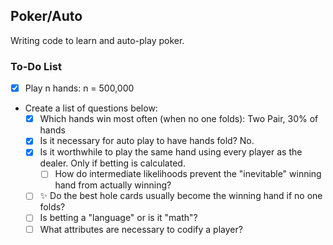 ## Poker/Auto

Writing code to learn and auto-play poker.

### To-Do List
- [x] Play n hands: n = 500,000
- Create a list of questions below:
	- [x] Which hands win most often (when no one folds): Two Pair, 30% of hands
	- [x] Is it necessary for auto play to have hands fold? No.
	- [x] Is it worthwhile to play the same hand using every player as the dealer. Only if betting is calculated.
		- [ ] How do intermediate likelihoods prevent the "inevitable" winning hand from actually winning?
	- [ ] :sparkles: Do the best hole cards usually become the winning hand if no one folds?</mark>
	- [ ] Is betting a "language" or is it "math"?
	- [ ] What attributes are necessary to codify a player?